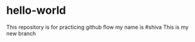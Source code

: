 # hello-world
This repository is for practicing github flow
my name is #shiva
This is my new branch 
